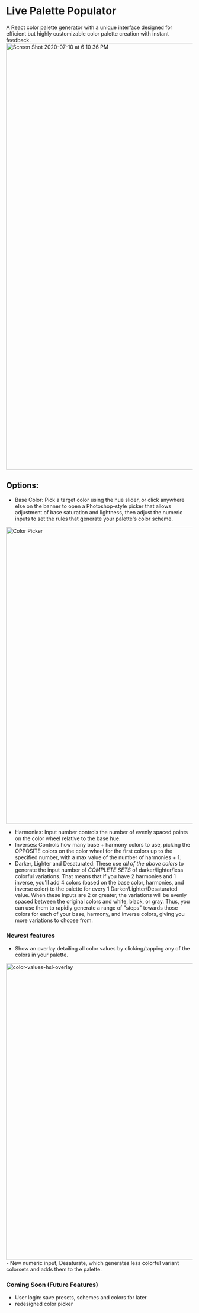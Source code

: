 # Live Palette Populator

A React color palette generator with a unique interface designed for efficient but highly customizable color palette creation with instant feedback.
<img width="1151" alt="Screen Shot 2020-07-10 at 6 10 36 PM" src="https://user-images.githubusercontent.com/563233/87213344-2e60a980-c2d9-11ea-81c9-e3e2ef5b78e4.png">

## Options:
 - Base Color: Pick a target color using the hue slider, or click anywhere else on the banner to open a Photoshop-style picker that allows adjustment of base saturation and lightness, then adjust the numeric inputs to set the rules that generate your palette's color scheme.
 
<img width="800" alt="Color Picker" src="https://user-images.githubusercontent.com/563233/82376855-9bda1300-99d7-11ea-8107-b48b86857bdb.png">
 
 - Harmonies: Input number controls the number of evenly spaced points on the color wheel relative to the base hue.
 - Inverses:  Controls how many base + harmony colors to use, picking the OPPOSITE colors on the color wheel for the first colors up to the specified number, with a max value of the number of harmonies + 1.
  - Darker, Lighter and Desaturated: These use _all of the above colors_ to generate the input number of _COMPLETE SETS_ of darker/lighter/less colorful variations. That means that if you have 2 harmonies and 1 inverse, you'll add 4 colors (based on the base color, harmonies, and inverse color) to the palette for every 1 Darker/Lighter/Desaturated value. When these inputs are 2 or greater, the variations will be evenly spaced between the original colors and white, black, or gray. Thus, you can use them to rapidly generate a range of "steps" towards those colors for each of your base, harmony, and inverse colors, giving you more variations to choose from.

### Newest features
 - Show an overlay detailing all color values by clicking/tapping any of the colors in your palette.
 <img width="800" alt="color-values-hsl-overlay" src="https://user-images.githubusercontent.com/563233/82376810-882eac80-99d7-11ea-9a72-0bce2b927b45.png">
 - New numeric input, Desaturate, which generates less colorful variant colorsets and adds them to the palette.
 
  ### Coming Soon (Future Features)
  - User login: save presets, schemes and colors for later
  - redesigned color picker
